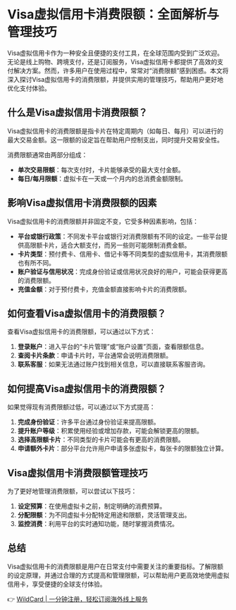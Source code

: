# Visa虚拟信用卡消费限额：全面解析与管理技巧

Visa虚拟信用卡作为一种安全且便捷的支付工具，在全球范围内受到广泛欢迎。无论是线上购物、跨境支付，还是订阅服务，Visa虚拟信用卡都提供了高效的支付解决方案。然而，许多用户在使用过程中，常常对“消费限额”感到困惑。本文将深入探讨Visa虚拟信用卡的消费限额，并提供实用的管理技巧，帮助用户更好地优化支付体验。

## 什么是Visa虚拟信用卡消费限额？

Visa虚拟信用卡的消费限额是指卡片在特定周期内（如每日、每月）可以进行的最大交易金额。这一限额的设定旨在帮助用户控制支出，同时提升交易安全性。

消费限额通常由两部分组成：

- **单次交易限额**：每次支付时，卡片能够承受的最大支付金额。
- **每日/每月限额**：虚拟卡在一天或一个月内的总消费金额限制。

## 影响Visa虚拟信用卡消费限额的因素

Visa虚拟信用卡的消费限额并非固定不变，它受多种因素影响，包括：

- **平台或银行政策**：不同发卡平台或银行对消费限额有不同的设定。一些平台提供高限额卡片，适合大额支付，而另一些则可能限制消费金额。
- **卡片类型**：预付费卡、信用卡、借记卡等不同类型的虚拟信用卡，其消费限额也有所不同。
- **账户验证与信用状况**：完成身份验证或信用状况良好的用户，可能会获得更高的消费限额。
- **充值金额**：对于预付费卡，充值金额直接影响卡片的消费限额。

## 如何查看Visa虚拟信用卡的消费限额？

查看Visa虚拟信用卡的消费限额，可以通过以下方式：

1. **登录账户**：进入平台的“卡片管理”或“账户设置”页面，查看限额信息。
2. **查阅卡片条款**：申请卡片时，平台通常会说明消费限额。
3. **联系客服**：如果无法通过账户找到相关信息，可以直接联系客服咨询。

## 如何提高Visa虚拟信用卡的消费限额？

如果觉得现有消费限额过低，可以通过以下方式提高：

1. **完成身份验证**：许多平台通过身份验证来提高限额。
2. **提升账户等级**：积累使用经验或增加存款，可能会解锁更高的限额。
3. **选择高限额卡片**：不同类型的卡片可能会有更高的消费限额。
4. **申请额外卡片**：部分平台允许用户申请多张虚拟卡，每张卡的限额独立计算。

## Visa虚拟信用卡消费限额管理技巧

为了更好地管理消费限额，可以尝试以下技巧：

1. **设定预算**：在使用虚拟卡之前，制定明确的消费预算。
2. **分配限额**：为不同虚拟卡分配特定用途和限额，灵活管理支出。
3. **监控消费**：利用平台的实时通知功能，随时掌握消费情况。

## 总结

Visa虚拟信用卡的消费限额是用户在日常支付中需要关注的重要指标。了解限额的设定原理，并通过合理的方式提高和管理限额，可以帮助用户更高效地使用虚拟信用卡，享受便捷的全球支付体验。

👉 [WildCard | 一分钟注册，轻松订阅海外线上服务](https://bbtdd.com/WildCard)